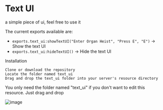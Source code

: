 # Text UI 
a simple piece of ui, feel free to use it

The current exports available are:
- `exports.text_ui:showTextUI("Enter Organ Heist", "Press E", "E")`
-> Show the text UI
- `exports.text_ui:hideTextUI()`
-> Hide the text UI

Installation

    Clone or download the repository
    Locate the folder named text_ui
    Drag and drop the text_ui folder into your server's resource directory

You only need the folder named "text_ui" if you don't want to edit this resource. Just drag and drop


![image](https://github.com/user-attachments/assets/a603fcd6-aa67-4c99-a525-fdfa1bff9a0d)
